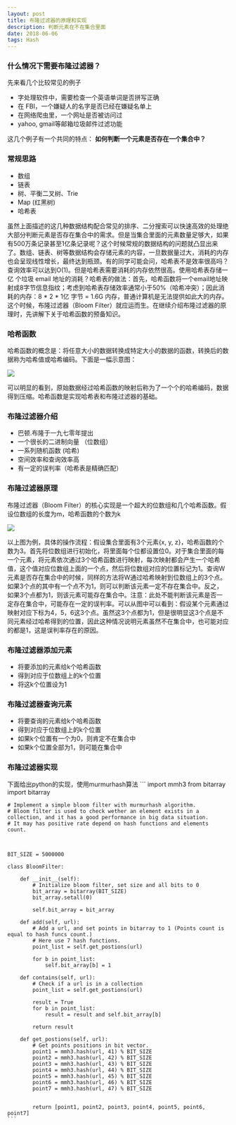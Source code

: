 ```yaml
---
layout: post
title: 布隆过滤器的原理和实现
description: 判断元素在不在集合里面
date: 2018-06-06
tags: Hash
---
```


### 什么情况下需要布隆过滤器？
先来看几个比较常见的例子

* 字处理软件中，需要检查一个英语单词是否拼写正确
* 在 FBI，一个嫌疑人的名字是否已经在嫌疑名单上
* 在网络爬虫里，一个网址是否被访问过
* yahoo, gmail等邮箱垃圾邮件过滤功能

这几个例子有一个共同的特点： **如何判断一个元素是否存在一个集合中？**

### 常规思路
* 数组
* 链表
* 树、平衡二叉树、Trie
* Map (红黑树)
* 哈希表

虽然上面描述的这几种数据结构配合常见的排序、二分搜索可以快速高效的处理绝大部分判断元素是否存在集合中的需求。但是当集合里面的元素数量足够大，如果有500万条记录甚至1亿条记录呢？这个时候常规的数据结构的问题就凸显出来了。数组、链表、树等数据结构会存储元素的内容，一旦数据量过大，消耗的内存也会呈现线性增长，最终达到瓶颈。有的同学可能会问，哈希表不是效率很高吗？查询效率可以达到O(1)。但是哈希表需要消耗的内存依然很高。使用哈希表存储一亿 个垃圾 email 地址的消耗？哈希表的做法：首先，哈希函数将一个email地址映射成8字节信息指纹；考虑到哈希表存储效率通常小于50%（哈希冲突）；因此消耗的内存：8 * 2 * 1亿 字节 = 1.6G 内存，普通计算机是无法提供如此大的内存。这个时候，布隆过滤器（Bloom Filter）就应运而生。在继续介绍布隆过滤器的原理时，先讲解下关于哈希函数的预备知识。

### 哈希函数
哈希函数的概念是：将任意大小的数据转换成特定大小的数据的函数，转换后的数据称为哈希值或哈希编码。下面是一幅示意图：

![](http://images2015.cnblogs.com/blog/1030776/201701/1030776-20170106142012816-1867044021.png)

可以明显的看到，原始数据经过哈希函数的映射后称为了一个个的哈希编码，数据得到压缩。哈希函数是实现哈希表和布隆过滤器的基础。

### 布隆过滤器介绍
* 巴顿.布隆于一九七零年提出
* 一个很长的二进制向量 （位数组）
* 一系列随机函数 (哈希)
* 空间效率和查询效率高
* 有一定的误判率（哈希表是精确匹配）

### 布隆过滤器原理
布隆过滤器（Bloom Filter）的核心实现是一个超大的位数组和几个哈希函数。假设位数组的长度为m，哈希函数的个数为k

![](http://images2015.cnblogs.com/blog/1030776/201701/1030776-20170106143141784-1475031003.png)

以上图为例，具体的操作流程：假设集合里面有3个元素{x, y, z}，哈希函数的个数为3。首先将位数组进行初始化，将里面每个位都设置位0。对于集合里面的每一个元素，将元素依次通过3个哈希函数进行映射，每次映射都会产生一个哈希值，这个值对应位数组上面的一个点，然后将位数组对应的位置标记为1。查询W元素是否存在集合中的时候，同样的方法将W通过哈希映射到位数组上的3个点。如果3个点的其中有一个点不为1，则可以判断该元素一定不存在集合中。反之，如果3个点都为1，则该元素可能存在集合中。注意：此处不能判断该元素是否一定存在集合中，可能存在一定的误判率。可以从图中可以看到：假设某个元素通过映射对应下标为4，5，6这3个点。虽然这3个点都为1，但是很明显这3个点是不同元素经过哈希得到的位置，因此这种情况说明元素虽然不在集合中，也可能对应的都是1，这是误判率存在的原因。

### 布隆过滤器添加元素

* 将要添加的元素给k个哈希函数
* 得到对应于位数组上的k个位置
* 将这k个位置设为1

### 布隆过滤器查询元素

* 将要查询的元素给k个哈希函数
* 得到对应于位数组上的k个位置
* 如果k个位置有一个为0，则肯定不在集合中
* 如果k个位置全部为1，则可能在集合中

### 布隆过滤器实现
下面给出python的实现，使用murmurhash算法
	```
	import mmh3
	from bitarray import bitarray
	
	
	# Implement a simple bloom filter with murmurhash algorithm.
	# Bloom filter is used to check wether an element exists in a collection, and it has a good performance in big data situation.
	# It may has positive rate depend on hash functions and elements count.
	
	
	
	BIT_SIZE = 5000000
	
	class BloomFilter:
	    
	    def __init__(self):
	        # Initialize bloom filter, set size and all bits to 0
	        bit_array = bitarray(BIT_SIZE)
	        bit_array.setall(0)
	
	        self.bit_array = bit_array
	        
	    def add(self, url):
	        # Add a url, and set points in bitarray to 1 (Points count is equal to hash funcs count.)
	        # Here use 7 hash functions.
	        point_list = self.get_postions(url)
	
	        for b in point_list:
	            self.bit_array[b] = 1
	
	    def contains(self, url):
	        # Check if a url is in a collection
	        point_list = self.get_postions(url)
	
	        result = True
	        for b in point_list:
	            result = result and self.bit_array[b]
	    
	        return result
	
	    def get_postions(self, url):
	        # Get points positions in bit vector.
	        point1 = mmh3.hash(url, 41) % BIT_SIZE
	        point2 = mmh3.hash(url, 42) % BIT_SIZE
	        point3 = mmh3.hash(url, 43) % BIT_SIZE
	        point4 = mmh3.hash(url, 44) % BIT_SIZE
	        point5 = mmh3.hash(url, 45) % BIT_SIZE
	        point6 = mmh3.hash(url, 46) % BIT_SIZE
	        point7 = mmh3.hash(url, 47) % BIT_SIZE
	
	
	        return [point1, point2, point3, point4, point5, point6, point7]
	```
